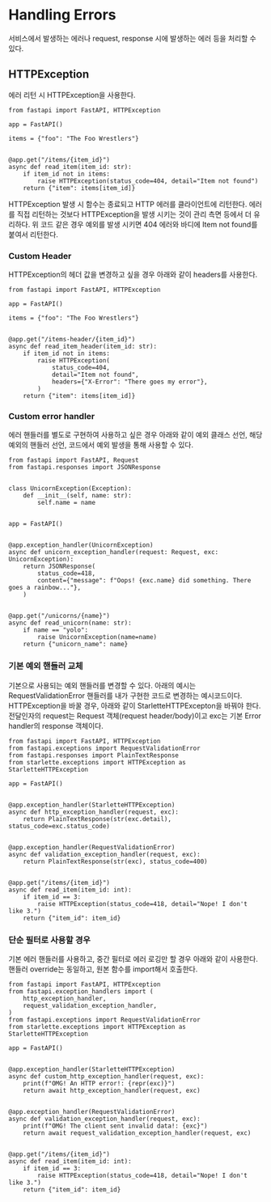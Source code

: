 # Handling Errors
서비스에서 발생하는 에러나 request, response 시에 발생하는 에러 등을 처리할 수 있다.

## HTTPException
에러 리턴 시 HTTPException을 사용한다.

```
from fastapi import FastAPI, HTTPException

app = FastAPI()

items = {"foo": "The Foo Wrestlers"}


@app.get("/items/{item_id}")
async def read_item(item_id: str):
    if item_id not in items:
        raise HTTPException(status_code=404, detail="Item not found")
    return {"item": items[item_id]}
```

HTTPException 발생 시 함수는 종료되고 HTTP 에러를 클라이언트에 리턴한다.
에러를 직접 리턴하는 것보다 HTTPException을 발생 시키는 것이 관리 측면 등에서 더 유리하다.
위 코드 같은 경우 예외를 발생 시키면 404 에러와 바디에 Item not found를 붙여서 리턴한다.

### Custom Header
HTTPException의 헤더 값을 변경하고 싶을 경우 아래와 같이 headers를 사용한다.

```
from fastapi import FastAPI, HTTPException

app = FastAPI()

items = {"foo": "The Foo Wrestlers"}


@app.get("/items-header/{item_id}")
async def read_item_header(item_id: str):
    if item_id not in items:
        raise HTTPException(
            status_code=404,
            detail="Item not found",
            headers={"X-Error": "There goes my error"},
        )
    return {"item": items[item_id]}
```

### Custom error handler
에러 핸들러를 별도로 구현하여 사용하고 싶은 경우 아래와 같이 예외 클래스 선언, 해당 예외의 핸들러 선언, 코드에서 예외 발생을 통해 사용할 수 있다.

```
from fastapi import FastAPI, Request
from fastapi.responses import JSONResponse


class UnicornException(Exception):
    def __init__(self, name: str):
        self.name = name


app = FastAPI()


@app.exception_handler(UnicornException)
async def unicorn_exception_handler(request: Request, exc: UnicornException):
    return JSONResponse(
        status_code=418,
        content={"message": f"Oops! {exc.name} did something. There goes a rainbow..."},
    )


@app.get("/unicorns/{name}")
async def read_unicorn(name: str):
    if name == "yolo":
        raise UnicornException(name=name)
    return {"unicorn_name": name}

```

### 기본 예외 핸들러 교체
기본으로 사용되는 예외 핸들러를 변경할 수 있다.
아래의 예시는 RequestValidationError 핸들러를 내가 구현한 코드로 변경하는 예시코드이다.
HTTPException을 바꿀 경우, 아래와 같이 StarletteHTTPExcepton을 바꿔야 한다.
전달인자의 request는 Request 객체(request header/body)이고 exc는 기본 Error handler의 response 객체이다.


```
from fastapi import FastAPI, HTTPException
from fastapi.exceptions import RequestValidationError
from fastapi.responses import PlainTextResponse
from starlette.exceptions import HTTPException as StarletteHTTPException

app = FastAPI()


@app.exception_handler(StarletteHTTPException)
async def http_exception_handler(request, exc):
    return PlainTextResponse(str(exc.detail), status_code=exc.status_code)


@app.exception_handler(RequestValidationError)
async def validation_exception_handler(request, exc):
    return PlainTextResponse(str(exc), status_code=400)


@app.get("/items/{item_id}")
async def read_item(item_id: int):
    if item_id == 3:
        raise HTTPException(status_code=418, detail="Nope! I don't like 3.")
    return {"item_id": item_id}

```

### 단순 필터로 사용할 경우
기본 에러 핸들러를 사용하고, 중간 필터로 에러 로깅만 할 경우 아래와 같이 사용한다.
핸들러 override는 동일하고, 원본 함수를 import해서 호출한다.

```
from fastapi import FastAPI, HTTPException
from fastapi.exception_handlers import (
    http_exception_handler,
    request_validation_exception_handler,
)
from fastapi.exceptions import RequestValidationError
from starlette.exceptions import HTTPException as StarletteHTTPException

app = FastAPI()


@app.exception_handler(StarletteHTTPException)
async def custom_http_exception_handler(request, exc):
    print(f"OMG! An HTTP error!: {repr(exc)}")
    return await http_exception_handler(request, exc)


@app.exception_handler(RequestValidationError)
async def validation_exception_handler(request, exc):
    print(f"OMG! The client sent invalid data!: {exc}")
    return await request_validation_exception_handler(request, exc)


@app.get("/items/{item_id}")
async def read_item(item_id: int):
    if item_id == 3:
        raise HTTPException(status_code=418, detail="Nope! I don't like 3.")
    return {"item_id": item_id}
```
